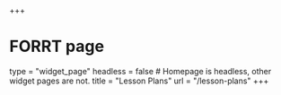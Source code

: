 +++
# FORRT page
type = "widget_page"
headless = false  # Homepage is headless, other widget pages are not.
title = "Lesson Plans"
url = "/lesson-plans"
+++
